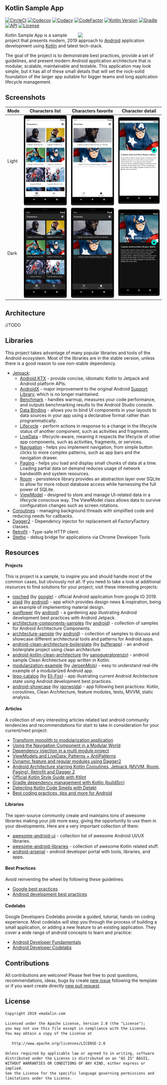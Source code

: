 ## Kotlin Sample App
[![CircleCI](https://circleci.com/gh/VMadalin/kotlin-sample-app/tree/master.svg?style=shield)](https://circleci.com/gh/VMadalin/kotlin-sample-app/tree/master)
[![Codecov](https://codecov.io/gh/VMadalin/kotlin-sample-app/coverage.svg)](https://codecov.io/gh/VMadalin/kotlin-sample-app)
[![Codacy](https://api.codacy.com/project/badge/Grade/5970b6648df0465588f9781ae6e3332e)](https://www.codacy.com/manual/VMadalin/kotlin-sample-app?utm_source=github.com&amp;utm_medium=referral&amp;utm_content=VMadalin/kotlin-sample-app&amp;utm_campaign=Badge_Grade)
[![CodeFactor](https://www.codefactor.io/repository/github/vmadalin/kotlin-sample-app/badge)](https://www.codefactor.io/repository/github/vmadalin/kotlin-sample-app)
[![Kotlin Version](https://img.shields.io/badge/kotlin-1.3.50-blue.svg)](http://kotlinlang.org/)
[![Gradle](https://lv.binarybabel.org/catalog-api/gradle/latest.svg)](https://lv.binarybabel.org/catalog/gradle/latest)
[![API](https://img.shields.io/badge/API-21%2B-blue.svg?style=flat)](https://android-arsenal.com/api?level=21)
[![License](https://img.shields.io/badge/License-Apache%202.0-lightgrey.svg)](http://www.apache.org/licenses/LICENSE-2.0)

<img src="screenshots/demo/demo.gif" width="250" align="right" hspace="20">

Kotlin Sample App is a sample project that presents modern, 2019 approach to [Android](https://www.android.com/) application development using [Kotlin](https://kotlinlang.org/) and latest tech-stack.

The goal of the project is to demonstrate best practices, provide a set of guidelines, and present modern Android
application architecture that is modular, scalable, maintainable and testable. This application may look simple, but it
has all of these small details that will set the rock-solid foundation of the larger app suitable for bigger teams and
long application lifecycle management.















## Screenshots

| Mode | Characters list | Characters favorite | Character detail |
|------|-----------------|---------------------|------------------|
| Light | <img src="screenshots/phone/light_mode_characters_list.png" width="250"> | <img src="screenshots/phone/light_mode_characters_favorite.png" width="250"> | <img src="screenshots/phone/light_mode_character_detail.png" width="250"> |
| Dark | <img src="screenshots/phone/dark_mode_characters_list.png" width="250">  | <img src="screenshots/phone/dark_mode_characters_favorite.png" width="250"> | <img src="screenshots/phone/dark_mode_character_detail.png" width="250"> |

## Architecture

//TODO

## Libraries

This project takes advantage of many popular libraries and tools of the Android ecosystem. Most of the libraries are in the stable version, unless there is a good reason to use non-stable dependency.

* [Jetpack](https://developer.android.com/jetpack):
    * [Android KTX](https://developer.android.com/kotlin/ktx.html) - provide concise, idiomatic Kotlin to Jetpack and Android platform APIs.
    * [AndroidX](https://developer.android.com/jetpack/androidx) - major improvement to the original Android [Support Library](https://developer.android.com/topic/libraries/support-library/index), which is no longer maintained.
    * [Benchmark](https://developer.android.com/studio/profile/benchmark.html) - handles warmup, measures your code performance, and outputs benchmarking results to the Android Studio console.
    * [Data Binding](https://developer.android.com/topic/libraries/data-binding/) - allows you to bind UI components in your layouts to data sources in your app using a declarative format rather than programmatically.
    * [Lifecycle](https://developer.android.com/topic/libraries/architecture/lifecycle) - perform actions in response to a change in the lifecycle status of another component, such as activities and fragments.
    * [LiveData](https://developer.android.com/topic/libraries/architecture/livedata) - lifecycle-aware, meaning it respects the lifecycle of other app components, such as activities, fragments, or services.
    * [Navigation](https://developer.android.com/guide/navigation/) - helps you implement navigation, from simple button clicks to more complex patterns, such as app bars and the navigation drawer.
    * [Paging](https://developer.android.com/topic/libraries/architecture/paging/) - helps you load and display small chunks of data at a time. Loading partial data on demand reduces usage of network bandwidth and system resources.
    * [Room](https://developer.android.com/topic/libraries/architecture/room) - persistence library provides an abstraction layer over SQLite to allow for more robust database access while harnessing the full power of SQLite.
    * [ViewModel](https://developer.android.com/topic/libraries/architecture/viewmodel) - designed to store and manage UI-related data in a lifecycle conscious way. The ViewModel class allows data to survive configuration changes such as screen rotations.
* [Coroutines](https://kotlinlang.org/docs/reference/coroutines-overview.html) - managing background threads with simplified code and reducing needs for callbacks.
* [Dagger2](https://dagger.dev/) - Dependency injector for replacement all FactoryFactory classes.
* [Retrofit](https://square.github.io/retrofit/) - Type-safe HTTP client.
* [Stetho](http://facebook.github.io/stetho/) - debug bridge for applications via Chrome Developer Tools

## Resources

#### Projects

This is project is a sample, to inspire you and should handle most of the common cases, but obviously not all. If you need to take a look at additional resources to find solutions for your project, visit these interesting projects:

* [iosched](https://github.com/google/iosched) (by [google](https://github.com/google)) - official Android application from google IO 2019.
* [plaid](https://github.com/android/plaid) (by [android](https://github.com/android)) - app which provides design news & inspiration, being an example of implementing material design.
* [sunflower](https://github.com/android/sunflower) (by [android](https://github.com/android)) - a gardening app illustrating Android development best practices with Android Jetpack.
* [architecture-components-samples](https://github.com/android/architecture-components-samples) (by [android](https://github.com/android)) - collection of samples for Android Architecture Components.
* [architecture-sample](https://github.com/android/architecture-samples) (by [android](https://github.com/android)) - collection of samples to discuss and showcase different architectural tools and patterns for Android apps.
* [android-clean-architecture-boilerplate](https://github.com/bufferapp/android-clean-architecture-boilerplate) (by [bufferapp](https://github.com/bufferapp)) - an android boilerplate project using clean architecture
* [android-kotlin-clean-architecture](https://github.com/sanogueralorenzo/Android-Kotlin-Clean-Architecture) (by [sanogueralorenzo](https://github.com/sanogueralorenzo)) - android sample Clean Architecture app written in Kotlin.
* [modularization-example](https://github.com/JeroenMols/ModularizationExample) (by [JeroenMols](https://github.com/JeroenMols)) - easy to understand real-life example of a modularized Android app.
* [lego-catalog](https://github.com/Eli-Fox/LEGO-Catalog) (by [Eli-Fox](https://github.com/Eli-Fox)) - app illustrating current Android Architecture state using Android development best practices.
* [android-showcase](https://github.com/igorwojda/android-showcase) (by [igorwojda](https://github.com/igorwojda)) - app following best practices: Kotlin, coroutines, Clean Architecture, feature modules, tests, MVVM, static analysis.

#### Articles

A collection of very interesting articles related last android community tendencies and recommendations for start to take in consideration for your current/next project:

* [Transform monolith to modularization application](https://medium.com/androiddevelopers/a-patchwork-plaid-monolith-to-modularized-app-60235d9f212e)
* [Using the Navigation Component in a Modular World](https://medium.com/swlh/using-the-navigation-component-in-a-modular-world-e7578825962)
* [Dependency injection in a multi module project](https://medium.com/androiddevelopers/dependency-injection-in-a-multi-module-project-1a09511c14b7)
* [ViewModels and LiveData: Patterns + AntiPatterns](https://medium.com/androiddevelopers/viewmodels-and-livedata-patterns-antipatterns-21efaef74a54)
* [Dynamic feature and regular modules using Dagger2](https://blog.q42.nl/dynamic-feature-and-regular-modules-using-dagger2-12a7edcec1ff)
* [Android Architecture starring Kotlin Coroutines, Jetpack (MVVM, Room, Paging), Retrofit and Dagger 2](https://proandroiddev.com/android-architecture-starring-kotlin-coroutines-jetpack-mvvm-room-paging-retrofit-and-dagger-7749b2bae5f7)
* [Official Kotlin Style Guide with Ktlint](https://proandroiddev.com/official-kotlin-style-guide-with-ktlint-4a649c172956)
* [Gradle dependency management with Kotlin (buildSrc)](https://proandroiddev.com/gradle-dependency-management-with-kotlin-94eed4df9a28)
* [Detecting Kotlin Code Smells with Detekt](https://proandroiddev.com/detecting-kotlin-code-smells-with-detekt-e79c52a35faf)
* [Best coding practices, tips and more for Android](https://medium.com/mindorks/best-coding-practices-tips-and-more-for-android-4ec03c7eeb2c)

#### Libraries

The open-source community create and maintains tons of awesome libraries making your job more easy, giving the opportunity to use them in your developments. Here are a very important collection of them:

* [awesome-android-ui](https://github.com/wasabeef/awesome-android-ui) - collection list of awesome Android UI/UX libraries.
* [awesome-android-libraries](https://github.com/KotlinBy/awesome-kotlin#android-libraries) - collection of awesome Kotlin related stuff.
* [android-arsenal](https://android-arsenal.com/) - android developer portal with tools, libraries, and apps.

#### Best Practices

Avoid reinventing the wheel by following these guidelines:

* [Google best practices](https://developer.android.com/distribute/best-practices)
* [Android development best practices](https://github.com/futurice/android-best-practices)

#### Codelabs

Google Developers Codelabs provide a guided, tutorial, hands-on coding experience. Most codelabs will step you through the process of building a small application, or adding a new feature to an existing application. They cover a wide range of android concepts to learn and practice:

* [Android Developer Fundamentals](https://developer.android.com/courses/fundamentals-training/toc-v2)
* [Android Developer Codelabs](https://codelabs.developers.google.com/?cat=Android)

## Contributions

All contributions are welcome!
Please feel free to post questions, recommendations, ideas, bugs by create [new issue](https://github.com/VMadalin/kotlin-sample-app/issues/new) following the template or if you want create directly [new pull request](https://github.com/VMadalin/kotlin-sample-app/compare).

## License
    Copyright 2019 vmadalin.com

    Licensed under the Apache License, Version 2.0 (the "License");
    you may not use this file except in compliance with the License.
    You may obtain a copy of the License at

       http://www.apache.org/licenses/LICENSE-2.0

    Unless required by applicable law or agreed to in writing, software
    distributed under the License is distributed on an "AS IS" BASIS,
    WITHOUT WARRANTIES OR CONDITIONS OF ANY KIND, either express or implied.
    See the License for the specific language governing permissions and
    limitations under the License.
